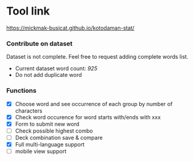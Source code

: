 # Tool link
https://mickmak-busicat.github.io/kotodaman-stat/

### Contribute on dataset
Dataset is not complete. Feel free to request adding complete words list.
- Current dataset word count: *925*
- Do not add duplicate word

### Functions
- [x] Choose word and see occurrence of each group by number of characters
- [x] Check word occurence for word starts with/ends with xxx
- [x] Form to submit new word
- [ ] Check possible highest combo
- [ ] Deck combination save & compare
- [x] Full multi-language support
- [ ] mobile view support
